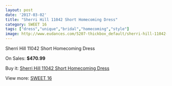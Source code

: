 ```yaml
---
layout: post
date: '2017-03-02'
title: "Sherri Hill 11042 Short Homecoming Dress"
category: SWEET 16
tags: ["dress","unique","bridal","homecoming","style"]
image: http://www.eudances.com/5207-thickbox_default/sherri-hill-11042-short-homecoming-dress.jpg
---
```

Sherri Hill 11042 Short Homecoming Dress

On Sales: **$470.99**
<a href="https://www.eudances.com/en/sweet-16/1752-sherri-hill-11042-short-homecoming-dress.html"><amp-img layout="responsive" width="600" height="600" src="//www.eudances.com/5207-thickbox_default/sherri-hill-11042-short-homecoming-dress.jpg" alt="Sherri Hill 11042 Short Homecoming Dress 0" /></a>
<a href="https://www.eudances.com/en/sweet-16/1752-sherri-hill-11042-short-homecoming-dress.html"><amp-img layout="responsive" width="600" height="600" src="//www.eudances.com/5208-thickbox_default/sherri-hill-11042-short-homecoming-dress.jpg" alt="Sherri Hill 11042 Short Homecoming Dress 1" /></a>

Buy it: [Sherri Hill 11042 Short Homecoming Dress](https://www.eudances.com/en/sweet-16/1752-sherri-hill-11042-short-homecoming-dress.html "Sherri Hill 11042 Short Homecoming Dress")

View more: [SWEET 16](https://www.eudances.com/en/18-sweet-16 "SWEET 16")